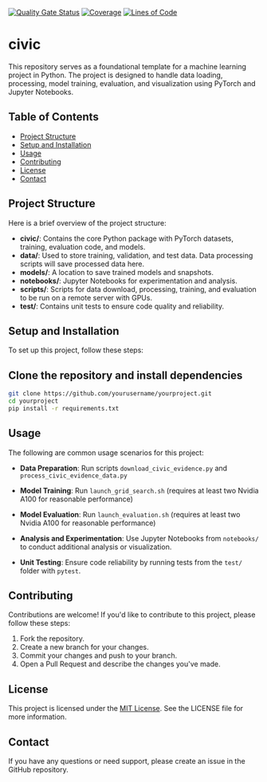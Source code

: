 [![Quality Gate Status](https://sonarcloud.io/api/project_badges/measure?project=GMahlerTheTragic_civic&metric=alert_status)](https://sonarcloud.io/summary/new_code?id=GMahlerTheTragic_civic)
[![Coverage](https://sonarcloud.io/api/project_badges/measure?project=GMahlerTheTragic_civic&metric=coverage)](https://sonarcloud.io/summary/new_code?id=GMahlerTheTragic_civic)
[![Lines of Code](https://sonarcloud.io/api/project_badges/measure?project=GMahlerTheTragic_civic&metric=ncloc)](https://sonarcloud.io/summary/new_code?id=GMahlerTheTragic_civic)
# civic

This repository serves as a foundational template for a machine learning project in Python. The project is designed to handle data loading, processing, model training, evaluation, and visualization using PyTorch and Jupyter Notebooks.

## Table of Contents
- [Project Structure](#project-structure)
- [Setup and Installation](#setup-and-installation)
- [Usage](#usage)
- [Contributing](#contributing)
- [License](#license)
- [Contact](#contact)

## Project Structure

Here is a brief overview of the project structure:

- **civic/**: Contains the core Python package with PyTorch datasets, training, evaluation code, and models.
- **data/**: Used to store training, validation, and test data. Data processing scripts will save processed data here.
- **models/**: A location to save trained models and snapshots.
- **notebooks/**: Jupyter Notebooks for experimentation and analysis.
- **scripts/**: Scripts for data download, processing, training, and evaluation to be run on a remote server with GPUs.
- **test/**: Contains unit tests to ensure code quality and reliability.

## Setup and Installation

To set up this project, follow these steps:

## Clone the repository and install dependencies

```bash
git clone https://github.com/yourusername/yourproject.git
cd yourproject
pip install -r requirements.txt
```

## Usage

The following are common usage scenarios for this project:

- **Data Preparation**: Run scripts `download_civic_evidence.py` and `process_civic_evidence_data.py`

- **Model Training**: Run `launch_grid_search.sh` (requires at least two Nvidia A100 for reasonable performance)

- **Model Evaluation**: Run `launch_evaluation.sh` (requires at least two Nvidia A100 for reasonable performance)

- **Analysis and Experimentation**: Use Jupyter Notebooks from `notebooks/` to conduct additional analysis or visualization.

- **Unit Testing**: Ensure code reliability by running tests from the `test/` folder with `pytest`.

## Contributing

Contributions are welcome! If you'd like to contribute to this project, please follow these steps:

1. Fork the repository.
2. Create a new branch for your changes.
3. Commit your changes and push to your branch.
4. Open a Pull Request and describe the changes you've made.

## License

This project is licensed under the [MIT License](LICENSE). See the LICENSE file for more information.

## Contact

If you have any questions or need support, please create an issue in the GitHub repository.





